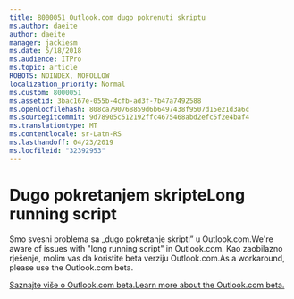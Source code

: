 ```yaml
---
title: 8000051 Outlook.com dugo pokrenuti skriptu
ms.author: daeite
author: daeite
manager: jackiesm
ms.date: 5/18/2018
ms.audience: ITPro
ms.topic: article
ROBOTS: NOINDEX, NOFOLLOW
localization_priority: Normal
ms.custom: 8000051
ms.assetid: 3bac167e-055b-4cfb-ad3f-7b47a7492588
ms.openlocfilehash: 808ca790768859d6b6497438f9507d15e21d3a6c
ms.sourcegitcommit: 9d78905c512192ffc4675468abd2efc5f2e4baf4
ms.translationtype: MT
ms.contentlocale: sr-Latn-RS
ms.lasthandoff: 04/23/2019
ms.locfileid: "32392953"
---
```

# <a name="long-running-script"></a><span data-ttu-id="6b922-102">Dugo pokretanjem skripte</span><span class="sxs-lookup"><span data-stu-id="6b922-102">Long running script</span></span>

<span data-ttu-id="6b922-103">Smo svesni problema sa „dugo pokretanje skripti” u Outlook.com.</span><span class="sxs-lookup"><span data-stu-id="6b922-103">We're aware of issues with "long running script" in Outlook.com.</span></span> <span data-ttu-id="6b922-104">Kao zaobilazno rješenje, molim vas da koristite beta verziju Outlook.com.</span><span class="sxs-lookup"><span data-stu-id="6b922-104">As a workaround, please use the Outlook.com beta.</span></span>
  
[<span data-ttu-id="6b922-105">Saznajte više o Outlook.com beta.</span><span class="sxs-lookup"><span data-stu-id="6b922-105">Learn more about the Outlook.com beta.</span></span>](https://go.microsoft.com/fwlink/p/?linkid=874356)
  

